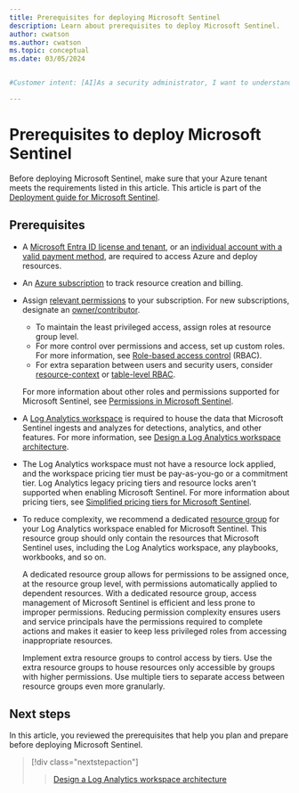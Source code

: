 ```yaml
---
title: Prerequisites for deploying Microsoft Sentinel
description: Learn about prerequisites to deploy Microsoft Sentinel.
author: cwatson
ms.author: cwatson
ms.topic: conceptual
ms.date: 03/05/2024


#Customer intent: [AI]As a security administrator, I want to understand the prerequisites for deploying Microsoft Sentinel so that I can ensure my environment is properly configured and compliant.

---
```


# Prerequisites to deploy Microsoft Sentinel

Before deploying Microsoft Sentinel, make sure that your Azure tenant meets the requirements listed in this article. This article is part of the [Deployment guide for Microsoft Sentinel](deploy-overview.md).

## Prerequisites

- A [Microsoft Entra ID license and tenant](../active-directory/develop/quickstart-create-new-tenant.md), or an [individual account with a valid payment method](https://azure.microsoft.com/free/), are required to access Azure and deploy resources.

- An [Azure subscription](../cost-management-billing/manage/create-subscription.md) to track resource creation and billing.

- Assign [relevant permissions](../role-based-access-control/index.yml) to your subscription. For new subscriptions, designate an [owner/contributor](../role-based-access-control/rbac-and-directory-admin-roles.md).

  - To maintain the least privileged access, assign roles at resource group level.
  - For more control over permissions and access, set up custom roles. For more information, see [Role-based access control](../role-based-access-control/custom-roles.md) (RBAC).
  - For extra separation between users and security users, consider [resource-context](resource-context-rbac.md) or [table-level RBAC](https://techcommunity.microsoft.com/t5/azure-sentinel/table-level-rbac-in-azure-sentinel/ba-p/965043).

  For more information about other roles and permissions supported for Microsoft Sentinel, see [Permissions in Microsoft Sentinel](roles.md).

- A [Log Analytics workspace](/azure/azure-monitor/logs/quick-create-workspace) is required to house the data that Microsoft Sentinel ingests and analyzes for detections, analytics, and other features. For more information, see [Design a Log Analytics workspace architecture](/azure/azure-monitor/logs/workspace-design?toc=/azure/sentinel/TOC.json&bc=/azure/sentinel/breadcrumb/toc.json).

- The Log Analytics workspace must not have a resource lock applied, and the workspace pricing tier must be pay-as-you-go or a commitment tier. Log Analytics legacy pricing tiers and resource locks aren't supported when enabling Microsoft Sentinel. For more information about pricing tiers, see [Simplified pricing tiers for Microsoft Sentinel](enroll-simplified-pricing-tier.md#prerequisites).

- To reduce complexity, we recommend a dedicated [resource group](../azure-resource-manager/management/manage-resource-groups-portal.md) for your Log Analytics workspace enabled for Microsoft Sentinel. This resource group should only contain the resources that Microsoft Sentinel uses, including the Log Analytics workspace, any playbooks, workbooks, and so on.

  A dedicated resource group allows for permissions to be assigned once, at the resource group level, with permissions automatically applied to dependent resources. With a dedicated resource group, access management of Microsoft Sentinel is efficient and less prone to improper permissions. Reducing permission complexity ensures users and service principals have the permissions required to complete actions and makes it easier to keep less privileged roles from accessing inappropriate resources.

  Implement extra resource groups to control access by tiers. Use the extra resource groups to house resources only accessible by groups with higher permissions. Use multiple tiers to separate access between resource groups even more granularly.

## Next steps

In this article, you reviewed the prerequisites that help you plan and prepare before deploying Microsoft Sentinel.

> [!div class="nextstepaction"]
> >[Design a Log Analytics workspace architecture](/azure/azure-monitor/logs/workspace-design?toc=/azure/sentinel/TOC.json&bc=/azure/sentinel/breadcrumb/toc.json  )
